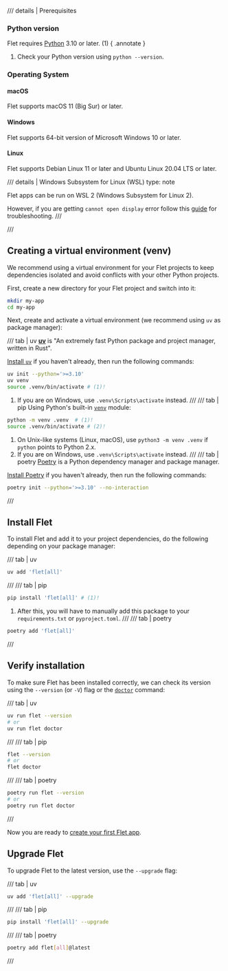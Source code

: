 
/// details | Prerequisites
### Python version

Flet requires [Python](https://www.python.org/downloads/) 3.10 or later. (1)
{ .annotate }

1. Check your Python version using `python --version`.

### Operating System

#### macOS

Flet supports macOS 11 (Big Sur) or later.

#### Windows

Flet supports 64-bit version of Microsoft Windows 10 or later.

#### Linux

Flet supports Debian Linux 11 or later and Ubuntu Linux 20.04 LTS or later.

/// details | Windows Subsystem for Linux (WSL)
    type: note

Flet apps can be run on WSL 2 (Windows Subsystem for Linux 2).

However, if you are getting `cannot open display` error follow this
[guide](https://github.com/microsoft/wslg/wiki/Diagnosing-%22cannot-open-display%22-type-issues-with-WSLg) for troubleshooting.
///

///

##  Creating a virtual environment (venv)

We recommend using a virtual environment for your Flet projects to keep dependencies
isolated and avoid conflicts with your other Python projects.

First, create a new directory for your Flet project and switch into it:

```bash
mkdir my-app
cd my-app
```

Next, create and activate a virtual environment (we recommend using `uv` as package manager):

/// tab | uv
[**uv**](https://docs.astral.sh/uv/) is "An extremely fast Python package and project manager, written in Rust".

[Install `uv`](https://docs.astral.sh/uv/getting-started/installation) if you haven't already, then run the following commands:

```bash
uv init --python='>=3.10'
uv venv
source .venv/bin/activate # (1)!
```

1. If you are on Windows, use `.venv\Scripts\activate` instead.
///
/// tab | pip
Using Python's built-in [`venv`](https://docs.python.org/3/library/venv.html) module:
```bash
python -m venv .venv  # (1)!
source .venv/bin/activate # (2)!
```

1. On Unix-like systems (Linux, macOS), use `python3 -m venv .venv` if `python` points to Python 2.x.
2. If you are on Windows, use `.venv\Scripts\activate` instead.
///
/// tab | poetry
[Poetry](https://python-poetry.org/docs/) is a Python dependency manager and package manager.

[Install Poetry](https://python-poetry.org/docs/#installation) if you haven't already, then run the following commands:

```bash
poetry init --python='>=3.10' --no-interaction
```
///

## Install Flet

To install Flet and add it to your project dependencies,
do the following depending on your package manager:

/// tab | uv
```bash
uv add 'flet[all]'
```
///
/// tab | pip
```bash
pip install 'flet[all]' # (1)!
```

1. After this, you will have to manually add this package to your `requirements.txt` or `pyproject.toml`.
///
/// tab | poetry
```bash
poetry add 'flet[all]'
```
///

## Verify installation

To make sure Flet has been installed correctly, we can check its version using the `--version` (or `-V`) flag or the [`doctor`](../cli/doctor.md) command:

/// tab | uv
```bash
uv run flet --version
# or
uv run flet doctor
```
///
/// tab | pip
```bash
flet --version
# or
flet doctor
```
///
/// tab | poetry
```bash
poetry run flet --version
# or
poetry run flet doctor
```
///

Now you are ready to [create your first Flet app](create-flet-app.md).

## Upgrade Flet

To upgrade Flet to the latest version, use the `--upgrade` flag:

/// tab | uv
```bash
uv add 'flet[all]' --upgrade
```
///
/// tab | pip
```bash
pip install 'flet[all]' --upgrade
```
///
/// tab | poetry
```bash
poetry add flet[all]@latest
```
///
